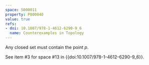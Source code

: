 ```yaml
---
space: S000011
property: P000040
value: true
refs:
- doi: 10.1007/978-1-4612-6290-9_6
  name: Counterexamples in Topology
---
```


Any closed set must contain the point $p$.

See item #3 for space #13 in {{doi:10.1007/978-1-4612-6290-9_6}}.
